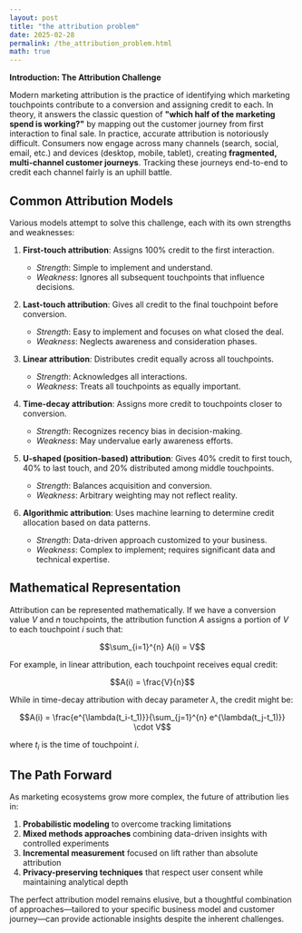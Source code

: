```yaml
---
layout: post
title: "the attribution problem"
date: 2025-02-28
permalink: /the_attribution_problem.html
math: true
---
```


**Introduction: The Attribution Challenge**

Modern marketing attribution is the practice of identifying which marketing touchpoints contribute to a conversion and assigning credit to each. In theory, it answers the classic question of **"which half of the marketing spend is working?"** by mapping out the customer journey from first interaction to final sale. In practice, accurate attribution is notoriously difficult. Consumers now engage across many channels (search, social, email, etc.) and devices (desktop, mobile, tablet), creating **fragmented, multi-channel customer journeys**. Tracking these journeys end-to-end to credit each channel fairly is an uphill battle.

## Common Attribution Models

Various models attempt to solve this challenge, each with its own strengths and weaknesses:

1. **First-touch attribution**: Assigns 100% credit to the first interaction.
   * *Strength*: Simple to implement and understand.
   * *Weakness*: Ignores all subsequent touchpoints that influence decisions.

2. **Last-touch attribution**: Gives all credit to the final touchpoint before conversion.
   * *Strength*: Easy to implement and focuses on what closed the deal.
   * *Weakness*: Neglects awareness and consideration phases.

3. **Linear attribution**: Distributes credit equally across all touchpoints.
   * *Strength*: Acknowledges all interactions.
   * *Weakness*: Treats all touchpoints as equally important.

4. **Time-decay attribution**: Assigns more credit to touchpoints closer to conversion.
   * *Strength*: Recognizes recency bias in decision-making.
   * *Weakness*: May undervalue early awareness efforts.

5. **U-shaped (position-based) attribution**: Gives 40% credit to first touch, 40% to last touch, and 20% distributed among middle touchpoints.
   * *Strength*: Balances acquisition and conversion.
   * *Weakness*: Arbitrary weighting may not reflect reality.

6. **Algorithmic attribution**: Uses machine learning to determine credit allocation based on data patterns.
   * *Strength*: Data-driven approach customized to your business.
   * *Weakness*: Complex to implement; requires significant data and technical expertise.

## Mathematical Representation

Attribution can be represented mathematically. If we have a conversion value $V$ and $n$ touchpoints, the attribution function $A$ assigns a portion of $V$ to each touchpoint $i$ such that:

$$\sum_{i=1}^{n} A(i) = V$$

For example, in linear attribution, each touchpoint receives equal credit:

$$A(i) = \frac{V}{n}$$

While in time-decay attribution with decay parameter $\lambda$, the credit might be:

$$A(i) = \frac{e^{\lambda(t_i-t_1)}}{\sum_{j=1}^{n} e^{\lambda(t_j-t_1)}} \cdot V$$

where $t_i$ is the time of touchpoint $i$.

## The Path Forward

As marketing ecosystems grow more complex, the future of attribution lies in:

1. **Probabilistic modeling** to overcome tracking limitations
2. **Mixed methods approaches** combining data-driven insights with controlled experiments
3. **Incremental measurement** focused on lift rather than absolute attribution
4. **Privacy-preserving techniques** that respect user consent while maintaining analytical depth

The perfect attribution model remains elusive, but a thoughtful combination of approaches—tailored to your specific business model and customer journey—can provide actionable insights despite the inherent challenges.
